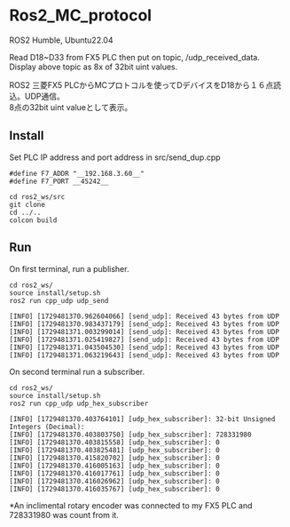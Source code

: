 # Ros2_MC_protocol
ROS2 Humble, Ubuntu22.04

Read D18~D33 from FX5 PLC then put on topic, 
/udp_received_data.<br>Display above topic as 8x of 32bit uint values.

ROS2 三菱FX5 PLCからMCプロトコルを使ってDデバイスをD18から１６点読込。UDP通信。<br>8点の32bit uint valueとして表示。

## Install
Set PLC IP address and port address in src/send_dup.cpp
```
#define F7_ADDR "__192.168.3.60__"
#define F7_PORT __45242__
```

```
cd ros2_ws/src
git clone
cd ../..
colcon build
```

## Run
On first terminal, run a publisher.
```
cd ros2_ws/
source install/setup.sh
ros2 run cpp_udp udp_send
```
```
[INFO] [1729481370.962604066] [send_udp]: Received 43 bytes from UDP
[INFO] [1729481370.983437179] [send_udp]: Received 43 bytes from UDP
[INFO] [1729481371.003299014] [send_udp]: Received 43 bytes from UDP
[INFO] [1729481371.025419827] [send_udp]: Received 43 bytes from UDP
[INFO] [1729481371.043504530] [send_udp]: Received 43 bytes from UDP
[INFO] [1729481371.063219643] [send_udp]: Received 43 bytes from UDP
```



On second terminal run a subscriber.
```
cd ros2_ws/
source install/setup.sh
ros2 run cpp_udp udp_hex_subscriber
```
```
[INFO] [1729481370.403764101] [udp_hex_subscriber]: 32-bit Unsigned Integers (Decimal):
[INFO] [1729481370.403803750] [udp_hex_subscriber]: 728331980
[INFO] [1729481370.403815558] [udp_hex_subscriber]: 0
[INFO] [1729481370.403825481] [udp_hex_subscriber]: 0
[INFO] [1729481370.415820702] [udp_hex_subscriber]: 0
[INFO] [1729481370.416005163] [udp_hex_subscriber]: 0
[INFO] [1729481370.416017761] [udp_hex_subscriber]: 0
[INFO] [1729481370.416026962] [udp_hex_subscriber]: 0
[INFO] [1729481370.416035767] [udp_hex_subscriber]: 0
```
*An inclimental rotary encoder was connected to my FX5 PLC and 728331980 was count from it. 